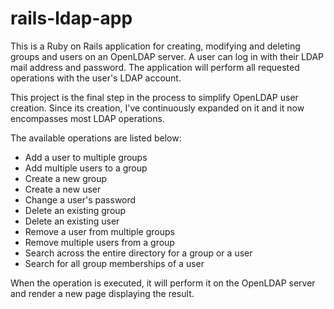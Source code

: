 # rails-ldap-app

This is a Ruby on Rails application for creating, modifying and deleting groups and users on an OpenLDAP server.
A user can log in with their LDAP mail address and password.
The application will perform all requested operations with the user's LDAP account.

This project is the final step in the process to simplify OpenLDAP user creation.
Since its creation, I've continuously expanded on it and it now encompasses most LDAP operations.

The available operations are listed below:
- Add a user to multiple groups
- Add multiple users to a group
- Create a new group
- Create a new user
- Change a user's password
- Delete an existing group
- Delete an existing user
- Remove a user from multiple groups
- Remove multiple users from a group
- Search across the entire directory for a group or a user
- Search for all group memberships of a user

When the operation is executed, it will perform it on the OpenLDAP server and render a new page displaying the result.
